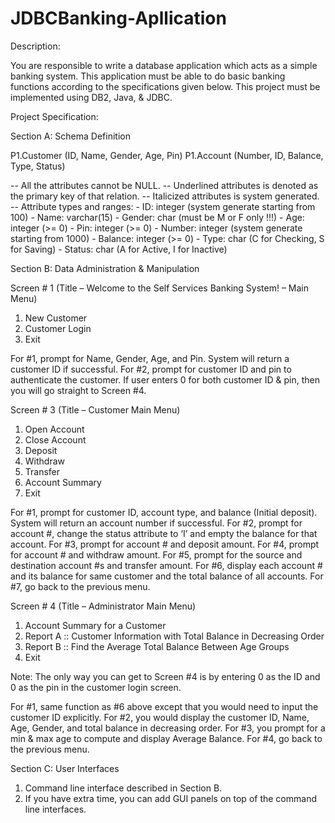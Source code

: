 # JDBCBanking-Apllication

Description:

You are responsible to write a database application which acts as a simple banking system.  This application must be able to do basic banking functions according to the specifications given below.  This project must be implemented using DB2, Java, & JDBC. 

Project Specification:

Section A: Schema Definition

P1.Customer (ID, Name, Gender, Age, Pin)
P1.Account (Number, ID, Balance, Type, Status)

-- All the attributes cannot be NULL.
-- Underlined attributes is denoted as the primary key of that relation.
-- Italicized attributes is system generated.
-- Attribute types and ranges:
	- ID:		integer			(system generate starting from 100)
	- Name:		varchar(15)
	- Gender:		char			(must be M or F only !!!)
	- Age:		integer			(>= 0)
	- Pin:		integer			(>= 0)
	- Number:		integer			(system generate starting from 1000)
 	- Balance:		integer			(>= 0)
	- Type:		char			(C for Checking, S for Saving)
	- Status:		char			(A for Active, I for Inactive)

Section B: Data Administration & Manipulation

Screen # 1 (Title – Welcome to the Self Services Banking System! – Main Menu)
1.	New Customer
2.	Customer Login
3.	Exit

For #1, prompt for Name, Gender, Age, and Pin.  System will return a customer ID if successful.
For #2, prompt for customer ID and pin to authenticate the customer.  If user enters 0 for both customer ID & pin, then you will go straight to Screen #4.

Screen # 3 (Title – Customer Main Menu)
1.	Open Account
2.	Close Account
3.	Deposit
4.	Withdraw
5.	Transfer
6.	Account Summary
7.	Exit

For #1, prompt for customer ID, account type, and balance (Initial deposit).  System will return an account number if successful.
For #2, prompt for account #, change the status attribute to ‘I’ and empty the balance for that account. 
For #3, prompt for account # and deposit amount.
For #4, prompt for account # and withdraw amount.
For #5, prompt for the source and destination account #s and transfer amount.
For #6, display each account # and its balance for same customer and the total balance of all accounts.
For #7, go back to the previous menu.

Screen # 4 (Title – Administrator Main Menu)
1.	Account Summary for a Customer
2.	Report A :: Customer Information with Total Balance in Decreasing Order
3.	Report B :: Find the Average Total Balance Between Age Groups
4.	Exit

Note: The only way you can get to Screen #4 is by entering 0 as the ID and 0 as the pin in the customer login screen.

For #1, same function as #6 above except that you would need to input the customer ID explicitly.
For #2, you would display the customer ID, Name, Age, Gender, and total balance in decreasing order.
For #3, you prompt for a min & max age to compute and display Average Balance. 
For #4, go back to the previous menu.

Section C:  User Interfaces

1.	Command line interface described in Section B.
2.	If you have extra time, you can add GUI panels on top of the command line interfaces.
